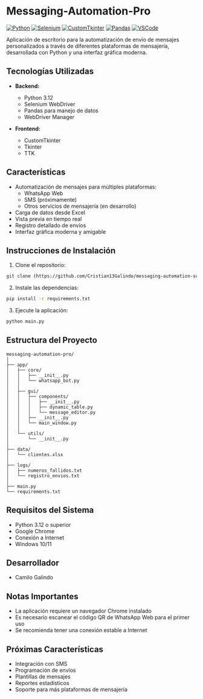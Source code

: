 # Messaging-Automation-Pro

[![Python](https://img.shields.io/badge/Python-3.12-blue)](#)
[![Selenium](https://img.shields.io/badge/Selenium-4.16.0-green)](#)
[![CustomTkinter](https://img.shields.io/badge/CustomTkinter-5.2.1-purple)](#)
[![Pandas](https://img.shields.io/badge/Pandas-2.1.4-yellow)](#)
[![VSCode](https://img.shields.io/badge/VS%20Code-2024-blue)](#)

Aplicación de escritorio para la automatización de envío de mensajes personalizados a través de diferentes plataformas de mensajería, desarrollada con Python y una interfaz gráfica moderna.

## Tecnologías Utilizadas

- **Backend:**
   - Python 3.12
   - Selenium WebDriver
   - Pandas para manejo de datos
   - WebDriver Manager

- **Frontend:**
   - CustomTkinter
   - Tkinter
   - TTK

## Características

- Automatización de mensajes para múltiples plataformas:
   - WhatsApp Web
   - SMS (próximamente)
   - Otros servicios de mensajería (en desarrollo)
- Carga de datos desde Excel
- Vista previa en tiempo real
- Registro detallado de envíos
- Interfaz gráfica moderna y amigable

## Instrucciones de Instalación

1. Clone el repositorio:
```bash
git clone (https://github.com/Cristian13Galindo/messaging-automation-suite.git)
```

2. Instale las dependencias:
```bash
pip install -r requirements.txt
```

3. Ejecute la aplicación:
```bash
python main.py
```

## Estructura del Proyecto

```
messaging-automation-pro/
│
├── app/
│   ├── core/
│   │   ├── __init__.py
│   │   └── whatsapp_bot.py
│   │
│   ├── gui/
│   │   ├── components/
│   │   │   ├── __init__.py
│   │   │   ├── dynamic_table.py
│   │   │   └── message_editor.py
│   │   ├── __init__.py
│   │   └── main_window.py
│   │
│   └── utils/
│       └── __init__.py
│
├── data/
│   └── clientes.xlsx
│
├── logs/
│   ├── numeros_fallidos.txt
│   └── registro_envios.txt
│
├── main.py
└── requirements.txt
```

## Requisitos del Sistema

- Python 3.12 o superior
- Google Chrome
- Conexión a Internet
- Windows 10/11

## Desarrollador

- Camilo Galindo

## Notas Importantes

- La aplicación requiere un navegador Chrome instalado
- Es necesario escanear el código QR de WhatsApp Web para el primer uso
- Se recomienda tener una conexión estable a Internet

## Próximas Características

- Integración con SMS
- Programación de envíos
- Plantillas de mensajes
- Reportes estadísticos
- Soporte para más plataformas de mensajería
